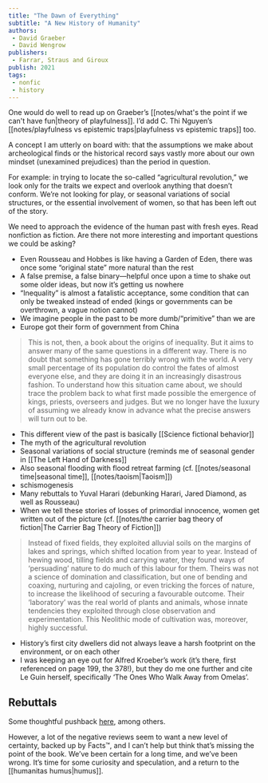 ```yaml
---
title: "The Dawn of Everything"
subtitle: "A New History of Humanity"
authors: 
 - David Graeber
 - David Wengrow
publishers:
 - Farrar, Straus and Giroux
publish: 2021
tags:
 - nonfic
 - history
---
```


One would do well to read up on Graeber’s [[notes/what's the point if we can't have fun|theory of playfulness]]. I’d add C. Thi Nguyen’s [[notes/playfulness vs epistemic traps|playfulness vs epistemic traps]] too. 

A concept I am utterly on board with: that the assumptions we make about archeological finds or the historical record says vastly more about our own mindset (unexamined prejudices) than the period in question. 

For example: in trying to locate the so-called “agricultural revolution,” we look only for the traits we expect and overlook anything that doesn’t conform. We’re not looking for play, or seasonal variations of social structures, or the essential involvement of women, so that has been left out of the story. 

We need to approach the evidence of the human past with fresh eyes. Read nonfiction as fiction. Are there not more interesting and important questions we could be asking?

* Even Rousseau and Hobbes is like having a Garden of Eden, there was once some “original state” more natural than the rest 
* A false premise, a false binary—helpful once upon a time to shake out some older ideas, but now it’s getting us nowhere
* “Inequality” is almost a fatalistic acceptance, some condition that can only be tweaked instead of ended (kings or governments can be overthrown, a vague notion cannot)
* We imagine people in the past to be more dumb/“primitive” than we are
* Europe got their form of government from China

> This is not, then, a book about the origins of inequality. But it aims to answer many of the same questions in a different way. There is no doubt that something has gone terribly wrong with the world. A very small percentage of its population do control the fates of almost everyone else, and they are doing it in an increasingly disastrous fashion. To understand how this situation came about, we should trace the problem back to what first made possible the emergence of kings, priests, overseers and judges. But we no longer have the luxury of assuming we already know in advance what the precise answers will turn out to be.

* This different view of the past is basically [[Science fictional behavior]]
* The myth of the agricultural revolution 
* Seasonal variations of social structure  (reminds me of seasonal gender in [[The Left Hand of Darkness]]
* Also seasonal flooding with flood retreat farming (cf. [[notes/seasonal time|seasonal time]], [[notes/taoism|Taoism]])
* schismogenesis
* Many rebuttals to Yuval Harari (debunking Harari, Jared Diamond, as well as Rousseau)
* When we tell these stories of losses of primordial innocence, women get written out of the picture (cf. [[notes/the carrier bag theory of fiction|The Carrier Bag Theory of Fiction]])

> Instead of fixed fields, they exploited alluvial soils on the margins of lakes and springs, which shifted location from year to year. Instead of hewing wood, tilling fields and carrying water, they found ways of ‘persuading’ nature to do much of this labour for them. Theirs was not a science of domination and classification, but one of bending and coaxing, nurturing and cajoling, or even tricking the forces of nature, to increase the likelihood of securing a favourable outcome. Their ‘laboratory’ was the real world of plants and animals, whose innate tendencies they exploited through close observation and experimentation. This Neolithic mode of cultivation was, moreover, highly successful.

* History’s first city dwellers did not always leave a harsh footprint on the environment, or on each other
* I was keeping an eye out for Alfred Kroeber’s work (it’s there, first referenced on page 199, the 378!), but they do me one further and cite Le Guin herself, specifically ‘The Ones Who Walk Away from Omelas’. 

## Rebuttals

Some thoughtful pushback [here](https://www.goodreads.com/review/show/4614842121), among others.

However, a lot of the negative reviews seem to want a new level of certainty, backed up by Facts™, and I can’t help but think that’s missing the point of the book. We’ve been certain for a long time, and we’ve been wrong. It’s time for some curiosity and speculation, and a return to the [[humanitas humus|humus]].

